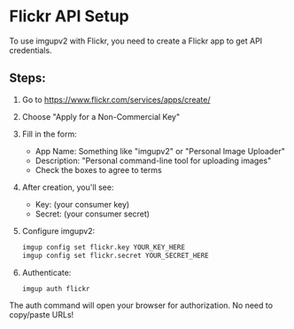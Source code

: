 # Flickr API Setup

To use imgupv2 with Flickr, you need to create a Flickr app to get API credentials.

## Steps:

1. Go to https://www.flickr.com/services/apps/create/

2. Choose "Apply for a Non-Commercial Key"

3. Fill in the form:
   - App Name: Something like "imgupv2" or "Personal Image Uploader"
   - Description: "Personal command-line tool for uploading images"
   - Check the boxes to agree to terms

4. After creation, you'll see:
   - Key: (your consumer key)
   - Secret: (your consumer secret)

5. Configure imgupv2:
   ```bash
   imgup config set flickr.key YOUR_KEY_HERE
   imgup config set flickr.secret YOUR_SECRET_HERE
   ```

6. Authenticate:
   ```bash
   imgup auth flickr
   ```

The auth command will open your browser for authorization. No need to copy/paste URLs!
